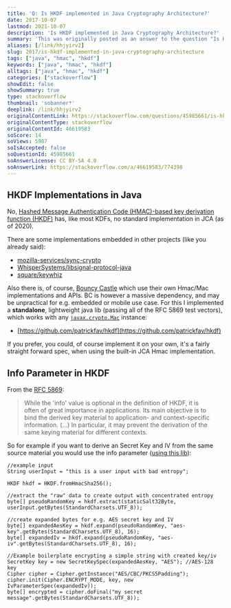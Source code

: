 ```yaml
---
title: 'Q: Is HKDF implemented in Java Cryptography Architecture?'
date: 2017-10-07
lastmod: 2021-10-07
description: 'Is HKDF implemented in Java Cryptography Architecture?'
summary: 'This was originally posted as an answer to the question "Is HKDF implemented in Java Cryptography Architecture?" on stackoverflow.com.'
aliases: [/link/hhjyirv2]
slug: 2017/is-hkdf-implemented-in-java-cryptography-architecture
tags: ["java", "hmac", "hkdf"]
keywords: ["java", "hmac", "hkdf"]
alltags: ["java", "hmac", "hkdf"]
categories: ["stackoverflow"]
showEdit: false
showSummary: true
type: stackoverflow
thumbnail: 'sobanner*'
deeplink: /link/hhjyirv2
originalContentLink: https://stackoverflow.com/questions/45985661/is-hkdf-implemented-in-java-cryptography-architecture
originalContentType: stackoverflow
originalContentId: 46619583
soScore: 14
soViews: 5987
soIsAccepted: false
soQuestionId: 45985661
soAnswerLicense: CC BY-SA 4.0
soAnswerLink: https://stackoverflow.com/a/46619583/774398
---
```

HKDF Implementations in Java
----------------------------

No, [Hashed Message Authentication Code (HMAC)-based key derivation function (HKDF)](https://eprint.iacr.org/2010/264.pdf) has, like most KDFs, no standard implementation in JCA (as of 2020).

There are some implementations embedded in other projects (like you already said):

*   [mozilla-services/sync-crypto](https://github.com/mozilla-services/sync-crypto/blob/master/src/main/java/org/mozilla/android/sync/crypto/HKDF.java)
*   [WhisperSystems/libsignal-protocol-java](https://github.com/WhisperSystems/libsignal-protocol-java/blob/master/java/src/main/java/org/whispersystems/libsignal/kdf/HKDF.java)
*   [square/keywhiz](https://github.com/square/keywhiz/blob/master/hkdf/src/main/java/keywhiz/hkdf/Hkdf.java)

Also there is, of
course, [Bouncy Castle](https://github.com/bcgit/bc-java/blob/master/core/src/main/java/org/bouncycastle/crypto/generators/HKDFBytesGenerator.java)
which use their own Hmac/Mac implementations and APIs. BC is however a massive dependency, and may be unpractical for
e.g. embedded or mobile use case. For this I implemented a **standalone**, lightweight java lib (passing all of the RFC
5869 test vectors), which works with
any [`javax.crypto.Mac`](https://docs.oracle.com/javase/7/docs/api/javax/crypto/Mac.html) instance:

*   [https://github.com/patrickfav/hkdf](https://github.com/patrickfav/hkdf)

If you prefer, you could, of course implement it on your own, it's a fairly straight forward spec, when using the built-in JCA Hmac implementation.

Info Parameter in HKDF
----------------------

From the [RFC 5869](https://www.rfc-editor.org/rfc/rfc5869#section-3.2):

> While the 'info' value is optional in the definition of HKDF, it is  
> often of great importance in applications. Its main objective is to  
> bind the derived key material to application- and context-specific  
> information. (...) In particular, it may prevent the derivation of the same keying material for different contexts.

So for example if you want to derive an Secret Key and IV from the same source material you would use the info parameter ([using this lib](https://github.com/patrickfav/hkdf)):

```
//example input
String userInput = "this is a user input with bad entropy";

HKDF hkdf = HKDF.fromHmacSha256();

//extract the "raw" data to create output with concentrated entropy
byte[] pseudoRandomKey = hkdf.extract(staticSalt32Byte, userInput.getBytes(StandardCharsets.UTF_8));

//create expanded bytes for e.g. AES secret key and IV
byte[] expandedAesKey = hkdf.expand(pseudoRandomKey, "aes-key".getBytes(StandardCharsets.UTF_8), 16);
byte[] expandedIv = hkdf.expand(pseudoRandomKey, "aes-iv".getBytes(StandardCharsets.UTF_8), 16);

//Example boilerplate encrypting a simple string with created key/iv
SecretKey key = new SecretKeySpec(expandedAesKey, "AES"); //AES-128 key
Cipher cipher = Cipher.getInstance("AES/CBC/PKCS5Padding");
cipher.init(Cipher.ENCRYPT_MODE, key, new IvParameterSpec(expandedIv));
byte[] encrypted = cipher.doFinal("my secret message".getBytes(StandardCharsets.UTF_8));

```

